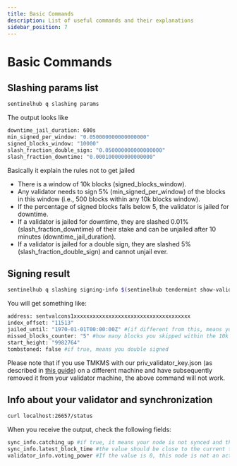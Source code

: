 ```yaml
---
title: Basic Commands
description: List of useful commands and their explanations
sidebar_position: 7
---
```


# Basic Commands

## Slashing params list

```bash
sentinelhub q slashing params
```

The output looks like

```bash
downtime_jail_duration: 600s
min_signed_per_window: "0.050000000000000000"
signed_blocks_window: "10000"
slash_fraction_double_sign: "0.050000000000000000"
slash_fraction_downtime: "0.000100000000000000"
```

Basically it explain the rules not to get jailed
- There is a window of 10k blocks (signed_blocks_window).
- Any validator needs to sign 5% (min_signed_per_window) of the blocks in this window (i.e., 500 blocks within any 10k blocks window).
- If the percentage of signed blocks falls below 5, the validator is jailed for downtime.
- If a validator is jailed for downtime, they are slashed 0.01% (slash_fraction_downtime) of their stake and can be unjailed after 10 minutes (downtime_jail_duration).
- If a validator is jailed for a double sign, they are slashed 5% (slash_fraction_double_sign) and cannot unjail ever.

## Signing result

```bash
sentinelhub q slashing signing-info $(sentinelhub tendermint show-validator)
```

You will get something like:

```bash
address: sentvalcons1xxxxxxxxxxxxxxxxxxxxxxxxxxxxxxxxxxxxx
index_offset: "11513"
jailed_until: "1970-01-01T00:00:00Z" #(if different from this, means you are jailed)
missed_blocks_counter: "5" #how many blocks you skipped within the 10k blocks window
start_height: "9982764"
tombstoned: false #if true, means you double signed
```

Please note that if you use TMKMS with our priv_validator_key.json (as described in [this guide](https://p4privacy.gitbook.io/tmkms-guide-for-sentinel-validator/)) on a different machine and have subsequently removed it from your validator machine, the above command will not work.

## Info about your validator and synchronization

```bash
curl localhost:26657/status
```

When you receive the output, check the following fields:

```bash
sync_info.catching_up #if true, it means your node is not synced and therefore it will not sign blocks until it catches up with the rest of the chain
sync_info.latest_block_time #the value should be close to the current time. If it's not, that means your node is also out of sync and won't be able to sign blocks (or the chain has halted).
validator_info.voting_power #If the value is 0, this node is not an active validator, either because you are not in the active set, or because you are jailed, or because the priv_validator_key does not match the validator key
```